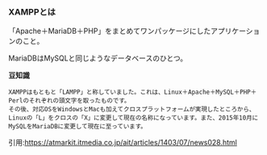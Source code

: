 ### XAMPPとは

「Apache＋MariaDB＋PHP」をまとめてワンパッケージにしたアプリケーションのこと。

MariaDBはMySQLと同じようなデータベースのひとつ。

**豆知識**
```
XAMPPはもともと「LAMPP」と称していました。これは、Linux＋Apache＋MySQL＋PHP＋Perlのそれぞれの頭文字を取ったものです。
その後、対応OSをWindowsとMacも加えてクロスプラットフォームが実現したところから、
Linuxの「L」をクロスの「X」に変更して現在の名称になっています。また、2015年10月にMySQLをMariaDBに変更して現在に至っています。
```
引用:https://atmarkit.itmedia.co.jp/ait/articles/1403/07/news028.html

